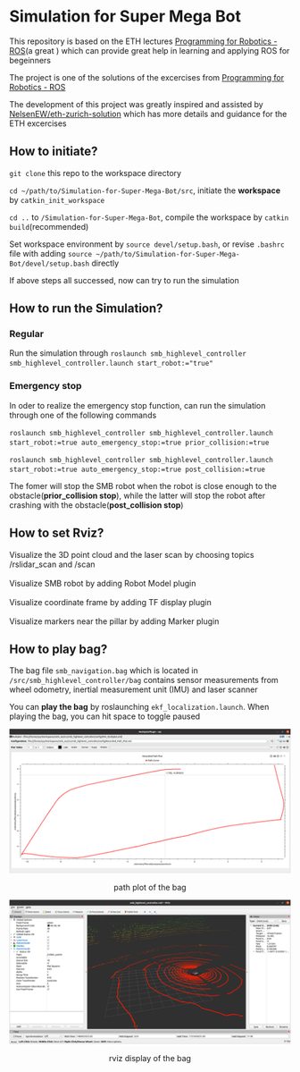 # Simulation for Super Mega Bot
This repository is based on the ETH lectures [Programming for Robotics - ROS](https://rsl.ethz.ch/education-students/lectures/ros.html)(a great ) which can provide great help in learning and applying ROS for begeinners  

The project is one of the solutions of the excercises from  [Programming for Robotics - ROS](https://rsl.ethz.ch/education-students/lectures/ros.html)

The development of this project was greatly inspired and assisted by [NelsenEW/eth-zurich-solution](https://github.com/NelsenEW/eth-zurich-solution.git) which has more details and guidance for the ETH excercises

## How to initiate?
`git clone` this repo to the workspace directory  

`cd ~/path/to/Simulation-for-Super-Mega-Bot/src`, initiate the **workspace** by `catkin_init_workspace`

`cd ..` to  `/Simulation-for-Super-Mega-Bot`, compile the workspace by `catkin build`(recommended)

Set workspace environment by `source devel/setup.bash`, or revise `.bashrc` file with adding `source ~/path/to/Simulation-for-Super-Mega-Bot/devel/setup.bash` directly  

If above steps all successed, now can try to run the simulation

## How to run the Simulation?
### Regular
Run the simulation through `roslaunch smb_highlevel_controller smb_highlevel_controller.launch start_robot:="true"`  

### Emergency stop
In oder to realize the emergency stop function, can run the simulation through one of the following commands  

`roslaunch smb_highlevel_controller smb_highlevel_controller.launch start_robot:=true auto_emergency_stop:=true prior_collision:=true`  

`roslaunch smb_highlevel_controller smb_highlevel_controller.launch start_robot:=true auto_emergency_stop:=true post_collision:=true`  

The fomer will stop the SMB robot when the robot is close enough to the obstacle(**prior_collision stop**), while the latter will stop the robot after crashing with the obstacle(**post_collision stop**)
 ## How to set Rviz?
Visualize the 3D point cloud and the laser scan by choosing topics /rslidar_scan and /scan <br><br>
Visualize SMB robot by adding Robot Model plugin <br><br>
Visualize coordinate frame by adding TF display plugin <br><br>
Visualize markers near the pillar by adding Marker plugin <br>
## How to play bag?
The bag file `smb_navigation.bag` which is located in `/src/smb_highlevel_controller/bag` contains sensor measurements from wheel odometry, inertial measurement unit (IMU) and laser scanner <br>
  
You can **play the bag** by roslaunching `ekf_localization.launch`. When playing the bag, you can hit space to toggle paused<br>
  
![image](https://github.com/Ye-Dehuo/ETH_SMB/blob/main/img/recorded%20path%20plot.png) 
<p align="center"> path plot of the bag </p>  

![image](https://github.com/Ye-Dehuo/ETH_SMB/blob/main/img/rviz%20display%20of%20the%20%20bag.png)
<p align="center"> rviz display of the bag </p>
